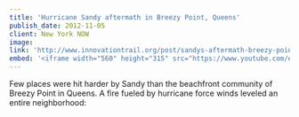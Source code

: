```yaml
---
title: 'Hurricane Sandy aftermath in Breezy Point, Queens'
publish_date: 2012-11-05
client: New York NOW
image:
link: 'http://www.innovationtrail.org/post/sandys-aftermath-breezy-point'
embed: '<iframe width="560" height="315" src="https://www.youtube.com/embed/DV__cBjPaJw" frameborder="0" allow="accelerometer; autoplay; encrypted-media; gyroscope; picture-in-picture" allowfullscreen></iframe>'
---
```


Few places were hit harder by Sandy than the beachfront community of Breezy Point in Queens. A fire fueled by hurricane force winds leveled an entire neighborhood:




